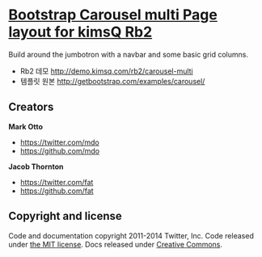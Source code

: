 # [Bootstrap Carousel multi Page layout  for kimsQ Rb2](http://kimsq.github.io/rb2-examples-bootstrap)
Build around the jumbotron with a navbar and some basic grid columns.

- Rb2 데모 <http://demo.kimsq.com/rb2/carousel-multi>
- 템플릿 원본 <http://getbootstrap.com/examples/carousel/>



## Creators

**Mark Otto**

- <https://twitter.com/mdo>
- <https://github.com/mdo>

**Jacob Thornton**

- <https://twitter.com/fat>
- <https://github.com/fat>



## Copyright and license

Code and documentation copyright 2011-2014 Twitter, Inc. Code released under [the MIT license](LICENSE). Docs released under [Creative Commons](docs/LICENSE).